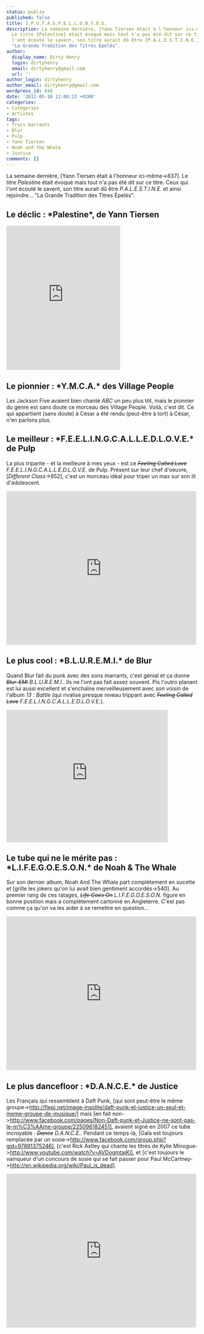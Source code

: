 ```yaml
---
status: publie
published: false
title: I.P.U.T.A.S.P.E.L.L.O.N.Y.O.U.
description: La semaine dernière, [Yann Tiersen était à l'honneur ici-même->837].
  Le titre {Palestine} était évoqué mais tout n'a pas été dit sur ce titre. Ceux qui
  l'ont écouté le savent, son titre aurait dû être {P.A.L.E.S.T.I.N.E.} et ainsi rejoindre...
  "La Grande Tradition des Titres Épelés".
author:
  display_name: Dirty Henry
  login: dirtyhenry
  email: dirtyhenry@gmail.com
  url: ''
author_login: dirtyhenry
author_email: dirtyhenry@gmail.com
wordpress_id: 840
date: '2011-05-10 11:00:13 +0200'
categories:
- Catégories
- Artistes
tags:
- Trucs marrants
- Blur
- Pulp
- Yann Tiersen
- Noah and the Whale
- Justice
comments: []
---
```

La semaine dernière, [Yann Tiersen était à l'honneur ici-même->837]. Le titre *Palestine* était évoqué mais tout n'a pas été dit sur ce titre. Ceux qui l'ont écouté le savent, son titre aurait dû être *P.A.L.E.S.T.I.N.E.* et ainsi rejoindre... "La Grande Tradition des Titres Épelés".

<h2>Le déclic : *Palestine*, de Yann Tiersen</h2>

<iframe src="https://embed.spotify.com/?uri=spotify%3Atrack%3A55iR5M6dCzu4HYpMfJJ7hw" width="300" height="380" frameborder="0" allowtransparency="true"></iframe>

<h2>Le pionnier : *Y.M.C.A.* des Village People</h2>

Les Jackson Five avaient bien chanté *ABC* un peu plus tôt, mais le pionnier du genre est sans doute ce morceau des Village People. Voilà, c'est dit. Ce qui appartient (sans doute) à César a été rendu (peut-être à tort) à César, n'en parlons plus.

<h2>Le meilleur : *F.E.E.L.I.N.G.C.A.L.L.E.D.L.O.V.E.* de Pulp</h2>

La plus tripante - et la meilleure à mes yeux - est ce <strike>*Feeling Called Love*</strike> *F.E.E.L.I.N.G.C.A.L.L.E.D.L.O.V.E.* de Pulp. Présent sur leur chef d'oeuvre, [*Different Class*->852], c'est un morceau idéal pour triper un max sur son lit d'adolescent.

<iframe width="500" height="405" src="http://www.youtube.com/embed/1Qxn7DLcNwQ?rel=0" frameborder="0" allowfullscreen></iframe>

<h2>Le plus cool : *B.L.U.R.E.M.I.* de Blur</h2>

Quand Blur fait du punk avec des sons marrants, c'est génial et ça donne <strike>*Blur-EMI*</strike> *B.L.U.R.E.M.I.*. Ils ne l'ont pas fait assez souvent. Pis l'outro planant est lui aussi excellent et s'enchaîne merveilleusement avec son voisin de l'album *13* : *Battle* (qui rivalise presque niveau trippant avec <strike>*Feeling Called Love*</strike> *F.E.E.L.I.N.G.C.A.L.L.E.D.L.O.V.E.*).

<iframe width="425" height="349" src="http://www.youtube.com/embed/8qq4327hb7E?rel=0" frameborder="0" allowfullscreen></iframe>

<h2>Le tube qui ne le mérite pas : *L.I.F.E.G.O.E.S.O.N.* de Noah & The Whale</h2>

Sur son dernier album, Noah And The Whale part complètement en sucette et [grille les jokers qu'on lui avait bien gentiment accordés->540]. Au premier rang de ces ratages, <strike>*Life Goes On*</strike> *L.I.F.E.G.O.E.S.O.N.* figure en bonne position mais a complètement cartonné en Angleterre. C'est pas comme ça qu'on va les aider à se remettre en question...

<iframe width="500" height="405" src="http://www.youtube.com/embed/Y8XuMDi-wIk?rel=0" frameborder="0" allowfullscreen></iframe>

<h2>Le plus dancefloor : *D.A.N.C.E.* de Justice</h2>

Les Français qui ressemblent à Daft Punk, [qui sont peut-être le même groupe->http://flepi.net/image-insolite/daft-punk-et-justice-un-seul-et-meme-groupe-de-musique/] mais [en fait non->http://www.facebook.com/pages/Non-Daft-punk-et-Justice-ne-sont-pas-le-m%C3%AAme-groupe/225096182451], avaient signé en 2007 ce tube incroyable : <strike>*Dance*</strike> *D.A.N.C.E.*. Pendant ce temps-là, [Gala est toujours remplacée par un sosie->http://www.facebook.com/group.php?gid=97891375246], [c'est Rick Astley qui chante les titres de Kylie Minogue->http://www.youtube.com/watch?v=AVDogmtajKI], et [c'est toujours le vainqueur d'un concours de sosie qui se fait passer pour Paul McCartney->http://en.wikipedia.org/wiki/Paul_is_dead].

<iframe width="500" height="405" src="http://www.youtube.com/embed/sy1dYFGkPUE?rel=0" frameborder="0" allowfullscreen></iframe>
